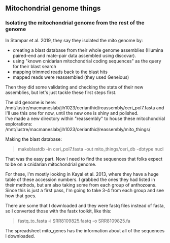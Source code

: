 ## Mitochondrial genome things  

### Isolating the mitochondrial genome from the rest of the genome  

In Stampar et al. 2019, they say they isolated the mito genome by:
- creating a blast database from their whole genome assemblies (Illumina paired-end and mate-pair data assembled using discovar).
- using "known cnidarian mitochondrial coding sequences" as the query for their blast search
- mapping trimmed reads back to the blast hits
- mapped reads were reassembled (they used Geneious)

Then they did some validating and checking the stats of their new assemblies, but let's just tackle these first steps first.  


The old genome is here: /mnt/lustre/macmaneslab/jlh1023/cerianthid/reassembly/ceri_pol7.fasta and I'll use this one for now, until the new one is shiny and polished.  
I've made a new directory within "reassembly" to house these mitochondrial explorations: /mnt/lustre/macmaneslab/jlh1023/cerianthid/reassembly/mito_things/

Making the blast database:  
> makeblastdb -in ceri_pol7.fasta -out mito_things/ceri_db -dbtype nucl  

That was the easy part. Now I need to find the sequences that folks expect to be on a cnidarian mitochondrial genome.  

For these, I'm mostly looking in Kayal et al. 2013, where they have a huge table of these accession numbers. I grabbed the ones they had listed in their methods, but am also taking some from each group of anthozoans. Since this is just a first pass, I'm going to take 3-4 from each group and see how that goes.

There are some that I downloaded and they were fastq files instead of fasta, so I converted those with the fastx toolkit, like this:
> fastq_to_fasta -i SRR8109825.fastq -o SRR8109825.fa

The spreadsheet mito_genes has the information about all of the sequences I downloaded.  

